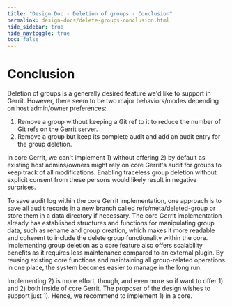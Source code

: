 ```yaml
---
title: "Design Doc - Deletion of groups - Conclusion"
permalink: design-docs/delete-groups-conclusion.html
hide_sidebar: true
hide_navtoggle: true
toc: false
---
```


# Conclusion

Deletion of groups is a generally desired feature we'd like to support in
Gerrit. However, there seem to be two major behaviors/modes depending on host
admin/owner preferences:
1) Remove a group without keeping a Git ref to it to reduce the number of Git
refs on the Gerrit server.
2) Remove a group but keep its complete audit and add an audit entry for the
group deletion.

In core Gerrit, we can't implement 1) without offering 2) by default as existing
host admins/owners might rely on core Gerrit's audit for groups to keep
track of all modifications. Enabling traceless group deletion without explicit
consent from these persons would likely result in negative surprises.

To save audit log within the core Gerrit implementation, one approach is
to save all audit records in a new branch called refs/meta/deleted-group or store
them in a data directory if necessary. The core Gerrit implementation
already has established structures and functions for manipulating group data, such
as rename and group creation, which makes it more readable and coherent to include
the delete group functionality within the core.
Implementing group deletion as a core feature also offers scalability benefits as
it requires less maintenance compared to an external plugin. By reusing existing
core functions and maintaining all group-related operations in one place, the 
system becomes easier to manage in the long run.

Implementing 2) is more effort, though, and even more so if want to offer 1)
and 2) both inside of core Gerrit. The proposer of the design wishes to support
just 1). Hence, we recommend to implement 1) in a core.

